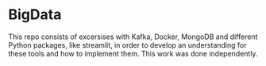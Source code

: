 # BigData

This repo consists of excersises with Kafka, Docker, MongoDB and different Python packages, like streamlit, in order to develop an understanding for these tools and how to implement them. This work was done independently. 
